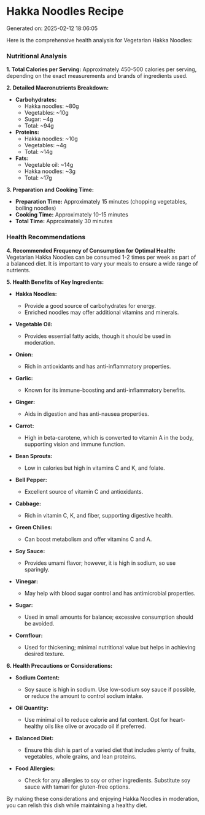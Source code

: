 # Hakka Noodles Recipe
Generated on: 2025-02-12 18:06:05

Here is the comprehensive health analysis for Vegetarian Hakka Noodles:

### Nutritional Analysis

**1. Total Calories per Serving:**
Approximately 450-500 calories per serving, depending on the exact measurements and brands of ingredients used.

**2. Detailed Macronutrients Breakdown:**
- **Carbohydrates:** 
  - Hakka noodles: ~80g
  - Vegetables: ~10g
  - Sugar: ~4g
  - Total: ~94g
- **Proteins:**
  - Hakka noodles: ~10g
  - Vegetables: ~4g
  - Total: ~14g
- **Fats:**
  - Vegetable oil: ~14g
  - Hakka noodles: ~3g
  - Total: ~17g

**3. Preparation and Cooking Time:**
- **Preparation Time:** Approximately 15 minutes (chopping vegetables, boiling noodles)
- **Cooking Time:** Approximately 10-15 minutes
- **Total Time:** Approximately 30 minutes

### Health Recommendations

**4. Recommended Frequency of Consumption for Optimal Health:**
Vegetarian Hakka Noodles can be consumed 1-2 times per week as part of a balanced diet. It is important to vary your meals to ensure a wide range of nutrients.

**5. Health Benefits of Key Ingredients:**

- **Hakka Noodles:**
  - Provide a good source of carbohydrates for energy.
  - Enriched noodles may offer additional vitamins and minerals.
  
- **Vegetable Oil:**
  - Provides essential fatty acids, though it should be used in moderation.
  
- **Onion:**
  - Rich in antioxidants and has anti-inflammatory properties.
  
- **Garlic:**
  - Known for its immune-boosting and anti-inflammatory benefits.
  
- **Ginger:**
  - Aids in digestion and has anti-nausea properties.
  
- **Carrot:**
  - High in beta-carotene, which is converted to vitamin A in the body, supporting vision and immune function.
  
- **Bean Sprouts:**
  - Low in calories but high in vitamins C and K, and folate.
  
- **Bell Pepper:**
  - Excellent source of vitamin C and antioxidants.
  
- **Cabbage:**
  - Rich in vitamin C, K, and fiber, supporting digestive health.
  
- **Green Chilies:**
  - Can boost metabolism and offer vitamins C and A.
  
- **Soy Sauce:**
  - Provides umami flavor; however, it is high in sodium, so use sparingly.
  
- **Vinegar:**
  - May help with blood sugar control and has antimicrobial properties.
  
- **Sugar:**
  - Used in small amounts for balance; excessive consumption should be avoided.
  
- **Cornflour:**
  - Used for thickening; minimal nutritional value but helps in achieving desired texture.

**6. Health Precautions or Considerations:**

- **Sodium Content:** 
  - Soy sauce is high in sodium. Use low-sodium soy sauce if possible, or reduce the amount to control sodium intake.
  
- **Oil Quantity:**
  - Use minimal oil to reduce calorie and fat content. Opt for heart-healthy oils like olive or avocado oil if preferred.
  
- **Balanced Diet:**
  - Ensure this dish is part of a varied diet that includes plenty of fruits, vegetables, whole grains, and lean proteins.
  
- **Food Allergies:**
  - Check for any allergies to soy or other ingredients. Substitute soy sauce with tamari for gluten-free options.

By making these considerations and enjoying Hakka Noodles in moderation, you can relish this dish while maintaining a healthy diet.
